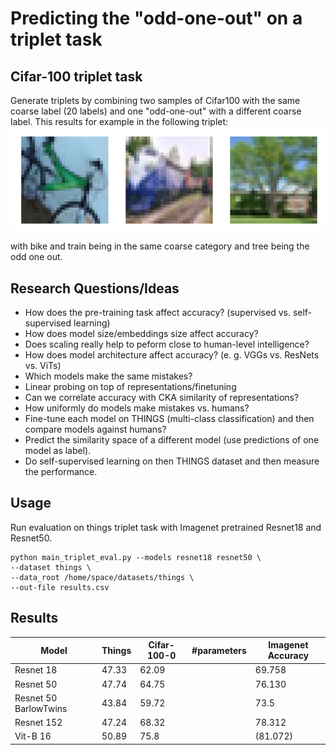 
# Predicting the "odd-one-out" on a triplet task

## Cifar-100 triplet task
Generate triplets by combining two samples of Cifar100 with the same coarse label (20 labels) and one "odd-one-out" 
with a different coarse label. This results for example in the following triplet:
![](images/cifar_triplet_0.png)

with bike and train being in the same coarse category and tree being the odd one out.


## Research Questions/Ideas
* How does the pre-training task affect accuracy? (supervised vs. self-supervised learning)
* How does model size/embeddings size affect accuracy?
* Does scaling really help to peform close to human-level intelligence?
* How does model architecture affect accuracy? (e. g. VGGs vs. ResNets vs. ViTs)
* Which models make the same mistakes?
* Linear probing on top of representations/finetuning
* Can we correlate accuracy with CKA similarity of representations?
* How uniformly do models make mistakes vs. humans?
* Fine-tune each model on THINGS (multi-class classification) and then compare models against humans?
* Predict the similarity space of a different model (use predictions of one model as label).
* Do self-supervised learning on then THINGS dataset and then measure the performance.

## Usage

Run evaluation on things triplet task with Imagenet pretrained Resnet18 and Resnet50.

```
python main_triplet_eval.py --models resnet18 resnet50 \
--dataset things \
--data_root /home/space/datasets/things \
--out-file results.csv
```


## Results
| Model                 | Things | Cifar-100-0 | #parameters | Imagenet Accuracy |
|-----------------------|--------|-------------|-------------|-------------------|
| Resnet 18             | 47.33  | 62.09       |             | 69.758            |
| Resnet 50             | 47.74  | 64.75       |             | 76.130            |
| Resnet 50 BarlowTwins | 43.84  | 59.72       |             | 73.5              |
| Resnet 152            | 47.24  | 68.32       |             | 78.312            |
| Vit-B 16              | 50.89  | 75.8        |             | (81.072)          |
